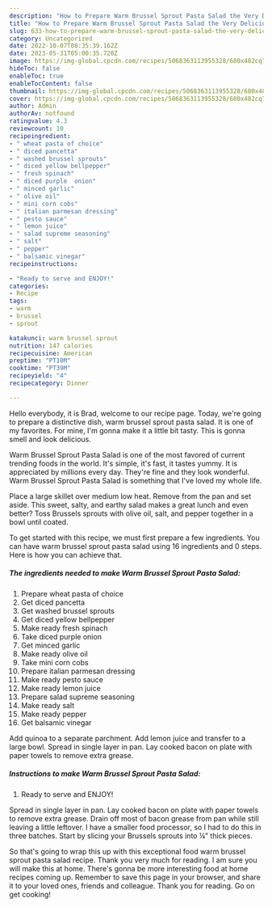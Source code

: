 ```yaml
---
description: "How to Prepare Warm Brussel Sprout Pasta Salad the Very Delicious}"
title: "How to Prepare Warm Brussel Sprout Pasta Salad the Very Delicious}"
slug: 633-how-to-prepare-warm-brussel-sprout-pasta-salad-the-very-delicious
category: Uncategorized
date: 2022-10-07T08:35:39.162Z
date: 2023-05-31T05:00:35.720Z
image: https://img-global.cpcdn.com/recipes/5068363113955328/680x482cq70/warm-brussel-sprout-pasta-salad-recipe-main-photo.jpg
hideToc: false
enableToc: true
enableTocContent: false
thumbnail: https://img-global.cpcdn.com/recipes/5068363113955328/680x482cq70/warm-brussel-sprout-pasta-salad-recipe-main-photo.jpg
cover: https://img-global.cpcdn.com/recipes/5068363113955328/680x482cq70/warm-brussel-sprout-pasta-salad-recipe-main-photo.jpg
author: Admin
authorAv: notfound
ratingvalue: 4.3
reviewcount: 10
recipeingredient:
- " wheat pasta of choice"
- " diced pancetta"
- " washed brussel sprouts"
- " diced yellow bellpepper"
- " fresh spinach"
- " diced purple  onion"
- " minced garlic"
- " olive oil"
- " mini corn cobs"
- " italian parmesan dressing"
- " pesto sauce"
- " lemon juice"
- " salad supreme seasoning"
- " salt"
- " pepper"
- " balsamic vinegar"
recipeinstructions:

- "Ready to serve and ENJOY!"
categories:
- Recipe
tags:
- warm
- brussel
- sprout

katakunci: warm brussel sprout 
nutrition: 147 calories
recipecuisine: American
preptime: "PT10M"
cooktime: "PT39M"
recipeyield: "4"
recipecategory: Dinner

---
```



Hello everybody, it is Brad, welcome to our recipe page. Today, we're going to prepare a distinctive dish, warm brussel sprout pasta salad. It is one of my favorites. For mine, I'm gonna make it a little bit tasty. This is gonna smell and look delicious.

Warm Brussel Sprout Pasta Salad is one of the most favored of current trending foods in the world. It's simple, it's fast, it tastes yummy. It is appreciated by millions every day. They're fine and they look wonderful. Warm Brussel Sprout Pasta Salad is something that I've loved my whole life.

Place a large skillet over medium low heat. Remove from the pan and set aside. This sweet, salty, and earthy salad makes a great lunch and even better? Toss Brussels sprouts with olive oil, salt, and pepper together in a bowl until coated.


To get started with this recipe, we must first prepare a few ingredients. You can have warm brussel sprout pasta salad using 16 ingredients and 0 steps. Here is how you can achieve that.

<!--inarticleads1-->

##### The ingredients needed to make Warm Brussel Sprout Pasta Salad:

1. Prepare  wheat pasta of choice
1. Get  diced pancetta
1. Get  washed brussel sprouts
1. Get  diced yellow bellpepper
1. Make ready  fresh spinach
1. Take  diced purple  onion
1. Get  minced garlic
1. Make ready  olive oil
1. Take  mini corn cobs
1. Prepare  italian parmesan dressing
1. Make ready  pesto sauce
1. Make ready  lemon juice
1. Prepare  salad supreme seasoning
1. Make ready  salt
1. Make ready  pepper
1. Get  balsamic vinegar


Add quinoa to a separate parchment. Add lemon juice and transfer to a large bowl. Spread in single layer in pan. Lay cooked bacon on plate with paper towels to remove extra grease. 

<!--inarticleads2-->

##### Instructions to make Warm Brussel Sprout Pasta Salad:


1. Ready to serve and ENJOY!

Spread in single layer in pan. Lay cooked bacon on plate with paper towels to remove extra grease. Drain off most of bacon grease from pan while still leaving a little leftover. I have a smaller food processor, so I had to do this in three batches. Start by slicing your Brussels sprouts into ¼&#34; thick pieces. 

So that's going to wrap this up with this exceptional food warm brussel sprout pasta salad recipe. Thank you very much for reading. I am sure you will make this at home. There's gonna be more interesting food at home recipes coming up. Remember to save this page in your browser, and share it to your loved ones, friends and colleague. Thank you for reading. Go on get cooking!
